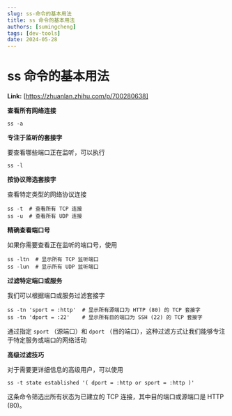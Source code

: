 ```yaml
---
slug: ss-命令的基本用法
title: ss 命令的基本用法
authors: [sumingcheng]
tags: [dev-tools]
date: 2024-05-28
---
```


# ss 命令的基本用法



 **Link:** [https://zhuanlan.zhihu.com/p/700280638]



**查看所有网络连接**

```
ss -a
```

**专注于监听的套接字**

要查看哪些端口正在监听，可以执行

```
ss -l
```

**按协议筛选套接字**

查看特定类型的网络协议连接

```
ss -t  # 查看所有 TCP 连接
ss -u  # 查看所有 UDP 连接
```

**精确查看端口号**

如果你需要查看正在监听的端口号，使用

```
ss -ltn  # 显示所有 TCP 监听端口
ss -lun  # 显示所有 UDP 监听端口
```

**过滤特定端口或服务**

我们可以根据端口或服务过滤套接字

```
ss -tn 'sport = :http'  # 显示所有源端口为 HTTP (80) 的 TCP 套接字
ss -tn 'dport = :22'    # 显示所有目的端口为 SSH (22) 的 TCP 套接字
```

通过指定 `sport` （源端口）和 `dport` （目的端口），这种过滤方式让我们能够专注于特定服务或端口的网络活动

**高级过滤技巧**

对于需要更详细信息的高级用户，可以使用

```
ss -t state established '( dport = :http or sport = :http )'
```

这条命令筛选出所有状态为已建立的 TCP 连接，其中目的端口或源端口是 HTTP (80)。